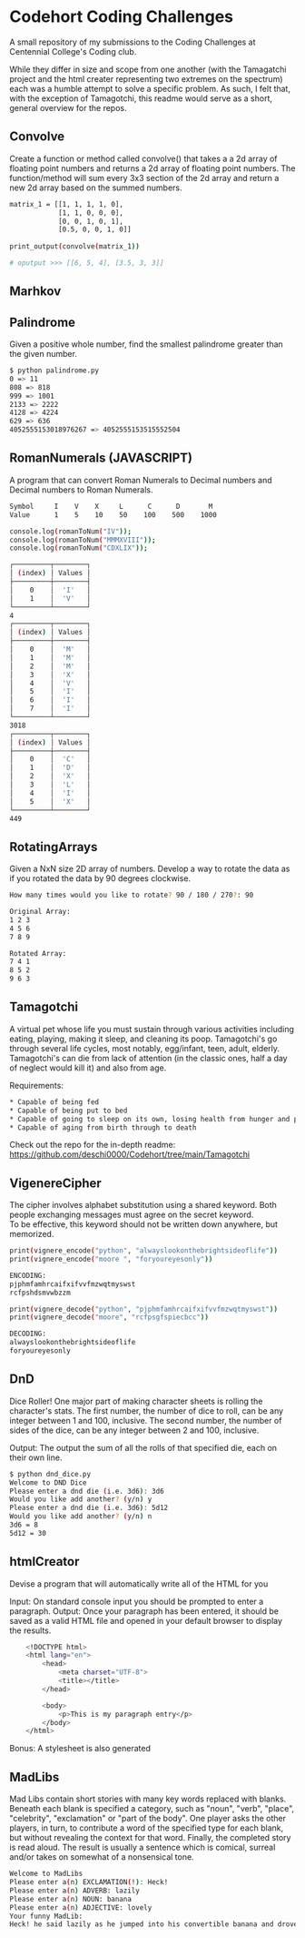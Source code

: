 



# Codehort Coding Challenges

A small repository of my submissions to the Coding Challenges at Centennial College's Coding club.

While they differ in size and scope from one another (with the Tamagatchi project and 
the html creater representing two extremes on the spectrum) each was a humble attempt to solve a specific problem.
As such, I felt that, with the exception of Tamagotchi, this readme would serve as a short, general overview for the repos. 


## Convolve
Create a function or method called convolve() that takes a a 2d array of floating point numbers and returns a 2d array of floating point numbers. The function/method will sum every 3x3 section of the 2d array and return a new 2d array based on the summed numbers.
```bash
matrix_1 = [[1, 1, 1, 1, 0], 
            [1, 1, 0, 0, 0], 
            [0, 0, 1, 0, 1], 
            [0.5, 0, 0, 1, 0]]
            
print_output(convolve(matrix_1))

# oputput >>> [[6, 5, 4], [3.5, 3, 3]] 
```

## Marhkov


## Palindrome
Given a positive whole number, find the smallest palindrome greater than the given number.
```bash
$ python palindrome.py
0 => 11
808 => 818
999 => 1001
2133 => 2222
4128 => 4224
629 => 636
4052555153018976267 => 4052555153515552504
```

## RomanNumerals (JAVASCRIPT)
A program that can convert Roman Numerals to Decimal numbers and Decimal numbers to Roman Numerals.
```bash
Symbol     I    V    X     L      C      D       M
Value      1    5    10    50    100    500    1000
```

```bash
console.log(romanToNum("IV"));
console.log(romanToNum("MMMXVIII"));
console.log(romanToNum("CDXLIX"));

┌─────────┬────────┐
│ (index) │ Values │
├─────────┼────────┤
│    0    │  'I'   │
│    1    │  'V'   │
└─────────┴────────┘
4
┌─────────┬────────┐
│ (index) │ Values │
├─────────┼────────┤
│    0    │  'M'   │
│    1    │  'M'   │
│    2    │  'M'   │
│    3    │  'X'   │
│    4    │  'V'   │
│    5    │  'I'   │
│    6    │  'I'   │
│    7    │  'I'   │
└─────────┴────────┘
3018
┌─────────┬────────┐
│ (index) │ Values │
├─────────┼────────┤
│    0    │  'C'   │
│    1    │  'D'   │
│    2    │  'X'   │
│    3    │  'L'   │
│    4    │  'I'   │
│    5    │  'X'   │
└─────────┴────────┘
449

```


## RotatingArrays
Given a NxN size 2D array of numbers. Develop a way to rotate the data as if you rotated the data by 90 degrees clockwise.

```bash
How many times would you like to rotate? 90 / 180 / 270?: 90

Original Array:
1 2 3
4 5 6
7 8 9

Rotated Array:
7 4 1
8 5 2
9 6 3
```

## Tamagotchi

A virtual pet whose life you must sustain through various activities including eating, playing, making it sleep, and cleaning its poop. 
Tamagotchi's go through several life cycles, most notably, egg/infant, teen, adult, elderly. Tamagotchi's can die from lack of attention (in the classic ones, half a day of neglect would kill it) and also from age.

Requirements:
```bash
* Capable of being fed
* Capable of being put to bed
* Capable of going to sleep on its own, losing health from hunger and pooping on its own without prompting
* Capable of aging from birth through to death
```
Check out the repo for the in-depth readme: https://github.com/deschi0000/Codehort/tree/main/Tamagotchi 

## VigenereCipher

The cipher involves alphabet substitution using a shared keyword. Both people exchanging messages must agree on the secret keyword.  
To be effective, this keyword should not be written down anywhere, but memorized.

```bash
print(vignere_encode("python", "alwayslookonthebrightsideoflife"))
print(vignere_encode("moore ", "foryoureyesonly"))

ENCODING:
pjphmfamhrcaifxifvvfmzwqtmyswst
rcfpshdsmvwbzzm
```
```bash
print(vignere_decode("python", "pjphmfamhrcaifxifvvfmzwqtmyswst"))
print(vignere_decode("moore", "rcfpsgfspiecbcc"))

DECODING:
alwayslookonthebrightsideoflife
foryoureyesonly
```

## DnD
Dice Roller! One major part of making character sheets is rolling the character's stats. 
The first number, the number of dice to roll, can be any integer between 1 and 100, inclusive.
The second number, the number of sides of the dice, can be any integer between 2 and 100, inclusive.

Output: The output the sum of all the rolls of that specified die, each on their own line.
```bash
$ python dnd_dice.py
Welcome to DND Dice
Please enter a dnd die (i.e. 3d6): 3d6
Would you like add another? (y/n) y
Please enter a dnd die (i.e. 3d6): 5d12
Would you like add another? (y/n) n
3d6 = 8
5d12 = 30
```


## htmlCreator
Devise a program that will automatically write all of the HTML for you

Input: On standard console input you should be prompted to enter a paragraph.
Output: Once your paragraph has been entered, it should be saved as a valid HTML file and opened in your default browser to display the results.

```bash
    <!DOCTYPE html>
    <html lang="en">
        <head>
            <meta charset="UTF-8">
            <title></title>
        </head>

        <body>
            <p>This is my paragraph entry</p>
        </body>
    </html>
```
Bonus: A stylesheet is also generated

## MadLibs

Mad Libs contain short stories with many key words replaced with blanks. Beneath each blank is specified a category, such as "noun", "verb", "place", "celebrity", "exclamation" or "part of the body". One player asks the other players, in turn, to contribute a word of the specified type for each blank, but without revealing the context for that word. Finally, the completed story is read aloud. The result is usually a sentence which is comical, surreal and/or takes on somewhat of a nonsensical tone.

```bash
Welcome to MadLibs
Please enter a(n) EXCLAMATION(!): Heck!
Please enter a(n) ADVERB: lazily
Please enter a(n) NOUN: banana
Please enter a(n) ADJECTIVE: lovely
Your funny MadLib:
Heck! he said lazily as he jumped into his convertible banana and drove off with his lovely wife.

```
